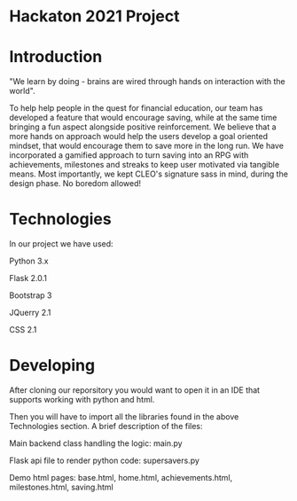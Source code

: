 # Hackaton 2021 Project
<h1> Introduction </h1>
<p> "We learn by doing - brains are wired through hands on interaction with the world". </p>
To help help people in the quest for financial education, our team has developed a feature that would encourage saving, while at the same time bringing a fun aspect alongside positive reinforcement. We believe that a more hands on approach would help the users develop a goal oriented mindset, that would encourage them to save more in the long run. We have incorporated a gamified approach to turn saving into an RPG with achievements, milestones and streaks to keep user motivated via tangible means. Most importantly, we kept CLEO's signature sass in mind, during the design phase. No boredom allowed!

<h1> Technologies </h1>
<p> In our project we have used: </p>
<p> Python 3.x </p>
<p> Flask 2.0.1 </p>
<p> Bootstrap 3 </p>
<p> JQuerry 2.1 </p>
<p> CSS 2.1 </p>

<h1> Developing </h1> 
<p> After cloning our reporsitory you would want to open it in an IDE that supports working with python and html. </p>
<p> Then you will have to import all the libraries found in the above Technologies section. A brief description of the files: </p>
<p> Main backend class handling the logic: main.py </p>
<p> Flask api file to render python code: supersavers.py </p>
<p> Demo html pages: base.html, home.html, achievements.html, milestones.html, saving.html </p>
